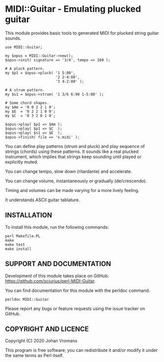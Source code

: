 # MIDI::Guitar - Emulating plucked guitar

This module provides basic tools to generated MIDI for plucked string
guitar sounds.

    use MIDI::Guitar;

    my $opus = MIDI::Guitar->new();
    $opus->init( signature => '3/4', tempo => 160 );

    # A pluck pattern.
    my $p1 = $opus->pluck( '1 5:80',
                           '2 2-4:80',
                           '3 4-2:80' );

    # A strum pattern.
    my $s1 = $opus->strum( '1 3/6 6:90 1-5:80' );

    # Some chord shapes.
    my $Am = '0 0 2 2 1 0';
    my $E  = '0 2 2 1 0 0';
    my $C  = '0 3 2 0 1 0';

    $opus->play( $p1 => $Am );
    $opus->play( $p1 => $C  );
    $opus->play( $s1 => $E  );
    $opus->finish( file => 'x.midi' );

You can define play patterns (strum and pluck) and play sequence of
strings (chords) using these patterns. It sounds like a real plucked
instrument, which implies that strings keep sounding until played or
explicitly muted.

You can change tempo, slow down (ritardante) and accelerate.

You can change volume, instantaneously or gradually (de/crescendo).

Timing and volumes can be made varying for a more lively feeling.

It understands ASCII guitar tablature.

## INSTALLATION

To install this module, run the following commands:

	perl Makefile.PL
	make
	make test
	make install

## SUPPORT AND DOCUMENTATION

Development of this module takes place on GitHub:
https://github.com/sciurius/perl-MIDI-Guitar.

You can find documentation for this module with the perldoc command.

    perldoc MIDI::Guitar

Please report any bugs or feature requests using the issue tracker on
GitHub.

## COPYRIGHT AND LICENCE

Copyright (C) 2020 Johan Vromans

This program is free software; you can redistribute it and/or modify it
under the same terms as Perl itself.

